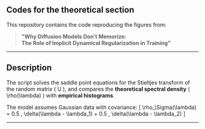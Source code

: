 ## Codes for the theoretical section



This repository contains the code reproducing the figures from:

> **"Why Diffusion Models Don’t Memorize:  
> The Role of Implicit Dynamical Regularization in Training"**  


---

## Description

The script solves the saddle point equations for the Stieltjes transform of the random matrix \( U \), and compares the **theoretical spectral density** \( \rho(\lambda) \) with **empirical histograms**.

The model assumes Gaussian data with covariance:
\[
\rho_\Sigma(\lambda) = 0.5 \, \delta(\lambda - \lambda_1) + 0.5 \, \delta(\lambda - \lambda_2)
\]

---



